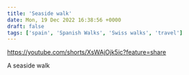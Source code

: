 ```yaml
---
title: 'Seaside walk'
date: Mon, 19 Dec 2022 16:38:56 +0000
draft: false
tags: ['spain', 'Spanish Walks', 'Swiss walks', 'travel']
---
```


https://youtube.com/shorts/XsWAjOjk5ic?feature=share

A seaside walk